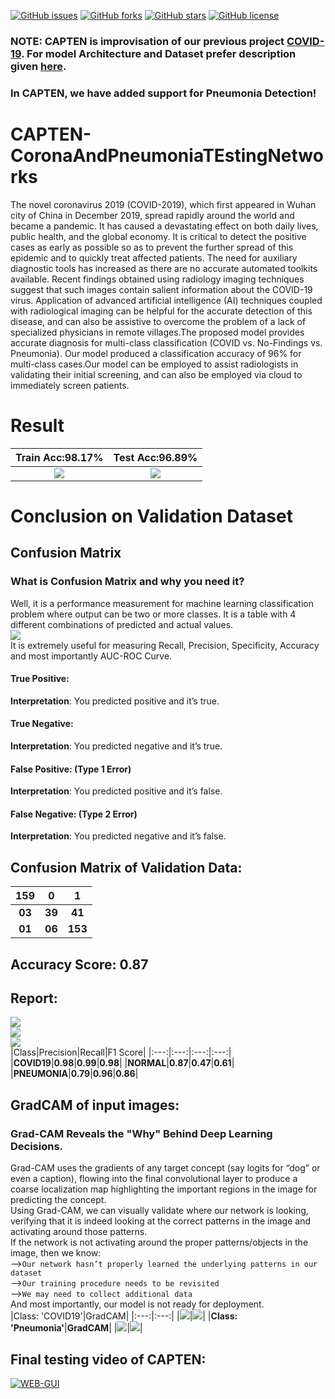 [![GitHub issues](https://img.shields.io/github/issues/arjunparmar/CAPTEN-CoronaAndPneumoniaTEstingNetworks?style=for-the-badge)](https://github.com/arjunparmar/CAPTEN-CoronaAndPneumoniaTEstingNetworks/issues) [![GitHub forks](https://img.shields.io/github/forks/arjunparmar/CAPTEN-CoronaAndPneumoniaTEstingNetworks?style=for-the-badge)](https://github.com/arjunparmar/CAPTEN-CoronaAndPneumoniaTEstingNetworks/network) [![GitHub stars](https://img.shields.io/github/stars/arjunparmar/CAPTEN-CoronaAndPneumoniaTEstingNetworks?style=for-the-badge)](https://github.com/arjunparmar/CAPTEN-CoronaAndPneumoniaTEstingNetworks/stargazers) [![GitHub license](https://img.shields.io/github/license/arjunparmar/CAPTEN-CoronaAndPneumoniaTEstingNetworks?style=for-the-badge)](https://github.com/arjunparmar/CAPTEN-CoronaAndPneumoniaTEstingNetworks/blob/master/LICENSE)
### NOTE: CAPTEN is improvisation of our previous project [COVID-19](https://github.com/arjunparmar/COVID-19). For model Architecture and Dataset prefer description given [here](https://github.com/arjunparmar/COVID-19/blob/master/README.md).
### In CAPTEN, we have added support for Pneumonia Detection!
# CAPTEN-CoronaAndPneumoniaTEstingNetworks
The novel coronavirus 2019 (COVID-2019), which first appeared in Wuhan city of China in December 2019, spread rapidly around the world and became a pandemic. It has caused a devastating effect on both daily lives, public health, and the global economy. It is critical to detect the positive cases as early as possible so as to prevent the further spread of this epidemic and to quickly treat affected patients. The need for auxiliary diagnostic tools has increased as there are no accurate automated toolkits available. Recent findings obtained using radiology imaging techniques suggest that such images contain salient information about the COVID-19 virus. Application of advanced artificial intelligence (AI) techniques coupled with radiological imaging can be helpful for the accurate detection of this disease, and can also be assistive to overcome the problem of a lack of specialized physicians in remote villages.The proposed model provides accurate diagnosis for multi-class classification (COVID vs. No-Findings vs. Pneumonia). Our model produced a classification accuracy of 96% for multi-class cases.Our model can be employed to assist radiologists in validating their initial screening, and can also be employed via cloud to immediately screen patients.
# Result
|Train Acc:98.17%|Test Acc:96.89%|
|:---:|:---:|
|![](https://github.com/arjunparmar/CAPTEN-CoronaAndPneumoniaTEstingNetworks/blob/master/Images/Accuracy.png)|![](https://github.com/arjunparmar/CAPTEN-CoronaAndPneumoniaTEstingNetworks/blob/master/Images/Loss.png)|<br/>
# Conclusion on Validation Dataset
## Confusion Matrix
### What is Confusion Matrix and why you need it?
Well, it is a performance measurement for machine learning classification problem where output can be two or more classes. It is a table with 4 different combinations of predicted and actual values.<br/>
![](https://github.com/arjunparmar/CAPTEN-CoronaAndPneumoniaTEstingNetworks/blob/master/Images/CM.png)<br/>
It is extremely useful for measuring Recall, Precision, Specificity, Accuracy and most importantly AUC-ROC Curve.<br/>
#### True Positive:
**Interpretation**: You predicted positive and it’s true.
#### True Negative:
**Interpretation**: You predicted negative and it’s true.
#### False Positive: (Type 1 Error)
**Interpretation**: You predicted positive and it’s false.
#### False Negative: (Type 2 Error)
**Interpretation**: You predicted negative and it’s false.
## Confusion Matrix of Validation Data:
|159|0|1|
|:---:|:---:|:---:|
|**03**|**39**|**41**|
|**01**|**06**|**153**|<br/>
## Accuracy Score: 0.87
## Report:
![](https://github.com/arjunparmar/CAPTEN-CoronaAndPneumoniaTEstingNetworks/blob/master/Images/precison.png)<br/>
![](https://github.com/arjunparmar/CAPTEN-CoronaAndPneumoniaTEstingNetworks/blob/master/Images/recall.png)<br/>
![](https://github.com/arjunparmar/CAPTEN-CoronaAndPneumoniaTEstingNetworks/blob/master/Images/F-measure.png)<br/>
|Class|Precision|Recall|F1 Score|
|:---:|:---:|:---:|:---:|
|**COVID19**|**0.98**|**0.99**|**0.98**|
|**NORMAL**|**0.87**|**0.47**|**0.61**|
|**PNEUMONIA**|**0.79**|**0.96**|**0.86**|<br/>
## GradCAM of input images:
### Grad-CAM Reveals the "Why" Behind Deep Learning Decisions.
Grad-CAM uses the gradients of any target concept (say logits for “dog” or even a caption), flowing into the final convolutional layer to produce a coarse localization map highlighting the important regions in the image for predicting the concept.<br/>
Using Grad-CAM, we can visually validate where our network is looking, verifying that it is indeed looking at the correct patterns in the image and activating around those patterns.<br/>
If the network is not activating around the proper patterns/objects in the image, then we know:<br/>
-->```Our network hasn’t properly learned the underlying patterns in our dataset```<br/>
-->```Our training procedure needs to be revisited```<br/>
-->```We may need to collect additional data ```<br/>
And most importantly, our model is not ready for deployment.<br/>
|Class: 'COVID19'|GradCAM|
|:---:|:---:|
|![](https://github.com/arjunparmar/CAPTEN-CoronaAndPneumoniaTEstingNetworks/blob/master/Images/VC49x.jpeg)|![](https://github.com/arjunparmar/CAPTEN-CoronaAndPneumoniaTEstingNetworks/blob/master/Images/VC49.jpeg)|
|**Class: 'Pneumonia'**|**GradCAM**|
|![](https://github.com/arjunparmar/CAPTEN-CoronaAndPneumoniaTEstingNetworks/blob/master/Images/VP61x.jpeg)|![](https://github.com/arjunparmar/CAPTEN-CoronaAndPneumoniaTEstingNetworks/blob/master/Images/VP61.jpeg)|
## Final testing video of CAPTEN:
[![WEB-GUI](https://github.com/arjunparmar/CAPTEN-CoronaAndPneumoniaTEstingNetworks/blob/master/Images/ScreenStart.png)](https://youtu.be/oNuQ3tcgOWs)
